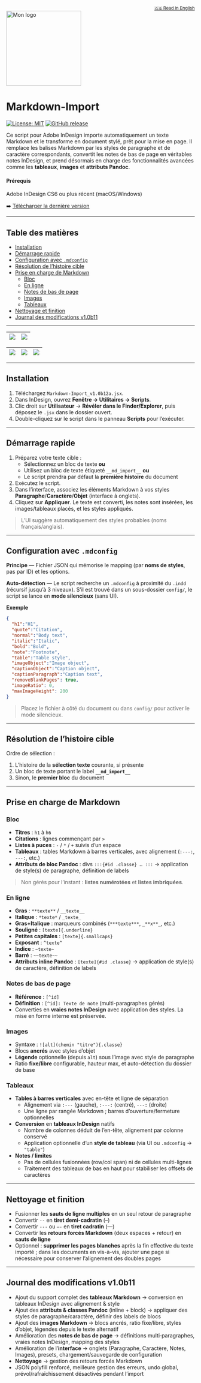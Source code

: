 <div align="right"><sub><a href="/">🇬🇧 Read in English</a></sub></div>
<img src="docs/images/automaticbook-logo.png" alt="Mon logo" width="200"/>

# Markdown-Import

[![License: MIT](https://img.shields.io/badge/License-MIT-yellow.svg)](https://opensource.org/licenses/MIT)
[![GitHub release](https://img.shields.io/github/v/release/lab-Spectral/Markdown-Import?include_prereleases&sort=semver)](https://github.com/lab-Spectral/Markdown-Import/releases/latest)

Ce script pour Adobe InDesign importe automatiquement un texte Markdown et le transforme en document stylé, prêt pour la mise en page. Il remplace les balises Markdown par les styles de paragraphe et de caractère correspondants, convertit les notes de bas de page en véritables notes InDesign, et prend désormais en charge des fonctionnalités avancées comme les **tableaux**, **images** et **attributs Pandoc**.

#### Prérequis
Adobe InDesign CS6 ou plus récent (macOS/Windows)

➡️ [Télécharger la dernière version](https://github.com/lab-Spectral/Markdown-Import/releases/latest)

---

## Table des matières

- [Installation](#installation)
- [Démarrage rapide](#démarrage-rapide)
- [Configuration avec `.mdconfig`](#configuration-avec-mdconfig)
- [Résolution de l’histoire cible](#resolution-de-lhistoire-cible)
- [Prise en charge de Markdown](#prise-en-charge-de-markdown)
  - [Bloc](#bloc)
  - [En ligne](#en-ligne)
  - [Notes de bas de page](#notes-de-bas-de-page)
  - [Images](#images)
  - [Tableaux](#tableaux)
- [Nettoyage et finition](#nettoyage-et-finition)
- [Journal des modifications v1.0b11](#journal-des-modifications-v10b11)

---

| <img src="docs/images/Markdown-import-screen1.png" style="max-width:100%; height:auto;"/> | <img src="docs/images/Markdown-import-screen2.png" style="max-width:100%; height:auto;"/> |
|---|---|

| <img src="docs/images/Markdown-import-config1.png" style="max-width:100%; height:auto;"/> | <img src="docs/images/Markdown-import-config2.png" style="max-width:100%; height:auto;"/> | <img src="docs/images/Markdown-import-config3.png" style="max-width:100%; height:auto;"/> |
|---|---|---|

---

## Installation

1. Téléchargez `Markdown-Import_v1.0b12a.jsx`.
2. Dans InDesign, ouvrez **Fenêtre → Utilitaires → Scripts**.
3. Clic droit sur **Utilisateur** → **Révéler dans le Finder/Explorer**, puis déposez le `.jsx` dans le dossier ouvert.
4. Double-cliquez sur le script dans le panneau **Scripts** pour l’exécuter.

---

## Démarrage rapide

1. Préparez votre texte cible :
   * Sélectionnez un bloc de texte **ou**
   * Utilisez un bloc de texte étiqueté `__md_import__` **ou**
   * Le script prendra par défaut la **première histoire** du document
2. Exécutez le script.
3. Dans l’interface, associez les éléments Markdown à vos styles **Paragraphe**/**Caractère**/**Objet** (interface à onglets).
4. Cliquez sur **Appliquer**. Le texte est converti, les notes sont insérées, les images/tableaux placés, et les styles appliqués.

> L’UI suggère automatiquement des styles probables (noms français/anglais).

---

## Configuration avec `.mdconfig`

**Principe** — Fichier JSON qui mémorise le mapping (par **noms de styles**, pas par ID) et les options.

**Auto-détection** — Le script recherche un `.mdconfig` à proximité du `.indd` (récursif jusqu’à 3 niveaux). S’il est trouvé dans un sous-dossier `config/`, le script se lance en **mode silencieux** (sans UI).

**Exemple**

```json
{
  "h1":"H1",
  "quote":"Citation",
  "normal":"Body text",
  "italic":"Italic",
  "bold":"Bold",
  "note":"Footnote",
  "table":"Table style",
  "imageObject":"Image object",
  "captionObject":"Caption object",
  "captionParagraph":"Caption text",
  "removeBlankPages": true,
  "imageRatio": 0,
  "maxImageHeight": 200
}
```

> Placez le fichier à côté du document ou dans `config/` pour activer le mode silencieux.

---

## Résolution de l’histoire cible

Ordre de sélection :
1. L’histoire de la **sélection texte** courante, si présente
2. Un bloc de texte portant le label **`__md_import__`**
3. Sinon, le **premier bloc** du document

---

## Prise en charge de Markdown

### Bloc

* **Titres** : `h1` à `h6`
* **Citations** : lignes commençant par `>`
* **Listes à puces** : `-` / `*` / `+` suivis d’un espace
* **Tableaux** : tables Markdown à barres verticales, avec alignement (`:---:`, `---:`, etc.)
* **Attributs de bloc Pandoc** : divs `:::{#id .classe} … :::` → application de style(s) de paragraphe, définition de labels

> Non gérés pour l’instant : **listes numérotées** et **listes imbriquées**.

### En ligne

* **Gras** : `**texte**` / `__texte__`
* **Italique** : `*texte*` / `_texte_`
* **Gras+Italique** : marqueurs combinés (`***texte***`, `_**x**_`, etc.)
* **Souligné** : `[texte]{.underline}`
* **Petites capitales** : `[texte]{.smallcaps}`
* **Exposant** : `^texte^`
* **Indice** : `~texte~`
* **Barré** : `~~texte~~`
* **Attributs inline Pandoc** : `[texte]{#id .classe}` → application de style(s) de caractère, définition de labels

### Notes de bas de page

* **Référence** : `[^id]`
* **Définition** : `[^id]: Texte de note` (multi-paragraphes gérés)
* Converties en **vraies notes InDesign** avec application des styles. La mise en forme interne est préservée.

### Images

* Syntaxe : `![alt](chemin "titre"){.classe}`
* Blocs **ancrés** avec styles d’objet
* **Légende** optionnelle (depuis `alt`) sous l’image avec style de paragraphe
* Ratio **fixe/libre** configurable, hauteur max, et auto-détection du dossier de base

### Tableaux

* **Tables à barres verticales** avec en-tête et ligne de séparation
  * Alignement via `:---` (gauche), `:---:` (centré), `---:` (droite)
  * Une ligne par rangée Markdown ; barres d’ouverture/fermeture optionnelles
* **Conversion** en **tableaux InDesign** natifs
  * Nombre de colonnes déduit de l’en-tête, alignement par colonne conservé
  * Application optionnelle d’un **style de tableau** (via UI ou `.mdconfig` → `"table"`)
* **Notes / limites**
  * Pas de cellules fusionnées (row/col span) ni de cellules multi-lignes
  * Traitement des tableaux de bas en haut pour stabiliser les offsets de caractères

---

## Nettoyage et finition

* Fusionner les **sauts de ligne multiples** en un seul retour de paragraphe
* Convertir `--` en **tiret demi-cadratin** (–)
* Convertir `---` ou `–-` en **tiret cadratin** (—)
* Convertir les **retours forcés Markdown** (deux espaces + retour) en **sauts de ligne**
* Optionnel : **supprimer les pages blanches** après la fin effective du texte importé ; dans les documents en vis-à-vis, ajouter une page si nécessaire pour conserver l’alignement des doubles pages

---

## Journal des modifications v1.0b11

- Ajout du support complet des **tableaux Markdown** → conversion en tableaux InDesign avec alignement & style
- Ajout des **attributs & classes Pandoc** (inline + block) → appliquer des styles de paragraphe/caractère, définir des labels de blocs
- Ajout des **images Markdown** → blocs ancrés, ratio fixe/libre, styles d’objet, légendes depuis le texte alternatif
- Amélioration des **notes de bas de page** → définitions multi‑paragraphes, vraies notes InDesign, mapping des styles
- Amélioration de l’**interface** → onglets (Paragraphe, Caractère, Notes, Images), presets, chargement/sauvegarde de configuration
- **Nettoyage** → gestion des retours forcés Markdown
- JSON polyfill renforcé, meilleure gestion des erreurs, undo global, prévol/rafraîchissement désactivés pendant l’import
